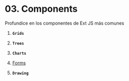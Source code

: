 # 03. Components

Profundice en los componentes de Ext JS más comunes

1. **`Grids`**

2. **`Trees`**

3. **`Charts`**

4. [Forms](https://github.com/adolfodelarosades/JavaScript/blob/main/temarios/950-ExtJS-6-2-0/03_Components/04-Forms.md)

5. **`Drawing`**


